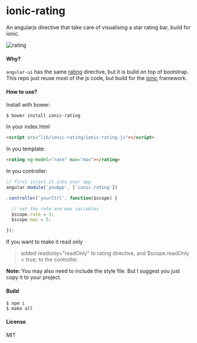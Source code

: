 ionic-rating
============

An angularjs directive that take care of visualising a star rating bar, build
for ionic.

![rating](https://cloud.githubusercontent.com/assets/1183541/3007107/3cee642c-de6c-11e3-8449-18b86ca130a7.png)


#### Why?

`angular-ui` has the same [rating](http://angular-ui.github.io/bootstrap/#/rating) directive,
but it is build on top of bootstrap. This repo just reuse most of the js code, but build for
the [ionic](http://ionicframework.com/) framework.

#### How to use?

Install with bower:

```
$ bower install ionic-rating
```

In your index.html

```HTML
<script src="lib/ionic-rating/ionic-rating.js"></script>
```

In you template:

```HTML
<rating ng-model="rate" max="max"></rating>
```

In you controller:

```JavaScript
// first inject it into your app
angular.module('youApp', ['ionic.rating'])

.controller('yourCtrl', function($scope) {

  // set the rate and max variables
  $scope.rate = 3;
  $scope.max = 5;

});

```

If you want to make it read only

> added readonly="readOnly" to rating directive, and $scope.readOnly = true; to the controller.

**Note:** You may also need to include the style file. But I suggest you just copy it to your
project.

#### Build

```
$ npm i
$ make all
```

#### License

MIT
